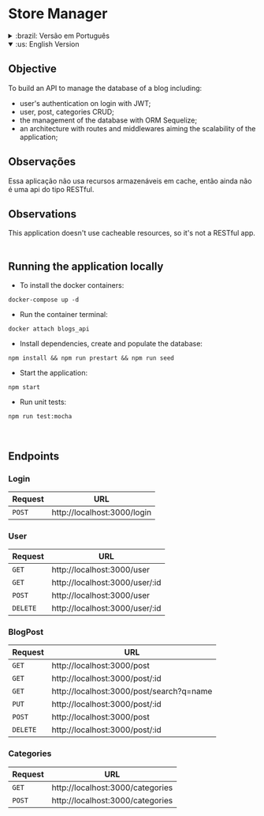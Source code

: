 # Store Manager

<details> 
<summary>:brazil: Versão em Português</summary>

## Objetivo

Construir uma API para gerenciar o banco de dados de um blog incluindo:

- autenticação de usuário no login com JWT;
- CRUD de usuários, postagens e categorias;
- gerenciamento do banco de dados com o ORM Sequelize;
- arquitetura de rotas e middlewares para a possibilidade de escalamento da aplicação;

## Observações

Essa aplicação não usa recursos armazenáveis em cache, então ainda não é uma api do tipo RESTful. <br />
<br />

## Executando a aplicação localmente

- Para instalar os containers docker:

```
docker-compose up -d
```

- Executar o terminal do container:

```
docker attach blogs_api
```

- Instalar as dependências, criar e popular o banco de dados:

```
npm install && npm run prestart && npm run seed
```

- Inicializar a aplicação:

```
npm start
```

<br />

## Endpoints

### Login

| Requisição | URL                         |
| ---------- | --------------------------- |
| `POST`     | http://localhost:3000/login |

### User

| Requisição | URL                            |
| ---------- | ------------------------------ |
| `GET`      | http://localhost:3000/user     |
| `GET`      | http://localhost:3000/user/:id |
| `POST`     | http://localhost:3000/user     |
| `DELETE`   | http://localhost:3000/user/:id |

### BlogPost

| Requisição | URL                                      |
| ---------- | ---------------------------------------- |
| `GET`      | http://localhost:3000/post               |
| `GET`      | http://localhost:3000/post/:id           |
| `GET`      | http://localhost:3000/post/search?q=name |
| `PUT`      | http://localhost:3000/post/:id           |
| `POST`     | http://localhost:3000/post               |
| `DELETE`   | http://localhost:3000/post/:id           |

### Categories

| Requisição | URL                              |
| ---------- | -------------------------------- |
| `GET`      | http://localhost:3000/categories |
| `POST`     | http://localhost:3000/categories |

<br />


</details>

<details open> 
<summary>:us: English Version</summary>

## Objective

To build an API to manage the database of a blog including:

- user's authentication on login with JWT;
- user, post, categories CRUD;
- the management of the database with ORM Sequelize;
- an architecture with routes and middlewares aiming the scalability of the application;
  <br />

## Observações

Essa aplicação não usa recursos armazenáveis em cache, então ainda não é uma api do tipo RESTful. <br />

## Observations

This application doesn't use cacheable resources, so it's not a RESTful app. <br />
 <br />

## Running the application locally

- To install the docker containers:

```
docker-compose up -d
```

- Run the container terminal:

```
docker attach blogs_api
```

- Install dependencies, create and populate the database:

```
npm install && npm run prestart && npm run seed
```

- Start the application:

```
npm start
```

- Run unit tests:

```
npm run test:mocha
```

<br />

## Endpoints

### Login

| Request | URL                         |
| ---------- | --------------------------- |
| `POST`     | http://localhost:3000/login |

### User

| Request | URL                            |
| ---------- | ------------------------------ |
| `GET`      | http://localhost:3000/user     |
| `GET`      | http://localhost:3000/user/:id |
| `POST`     | http://localhost:3000/user     |
| `DELETE`   | http://localhost:3000/user/:id |

### BlogPost

| Request | URL                                      |
| ---------- | ---------------------------------------- |
| `GET`      | http://localhost:3000/post               |
| `GET`      | http://localhost:3000/post/:id           |
| `GET`      | http://localhost:3000/post/search?q=name |
| `PUT`      | http://localhost:3000/post/:id           |
| `POST`     | http://localhost:3000/post               |
| `DELETE`   | http://localhost:3000/post/:id           |

### Categories

| Request | URL                              |
| ---------- | -------------------------------- |
| `GET`      | http://localhost:3000/categories |
| `POST`     | http://localhost:3000/categories |

<br />

</details>
